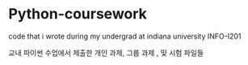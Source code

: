 # Python-coursework
code that i wrote during my undergrad at indiana university
INFO-I201

교내 파이썬 수업에서 제출한 개인 과제, 그룹 과제 , 및 시험 파일들
